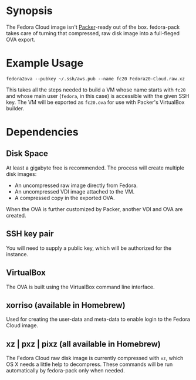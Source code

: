 # Synopsis

The Fedora Cloud image isn't [Packer](http://www.packer.io/)-ready out of the
box.  fedora-pack takes care of turning that compressed, raw disk image into a
full-fleged OVA export.


# Example Usage

    fedora2ova --pubkey ~/.ssh/aws.pub --name fc20 Fedora20-Cloud.raw.xz

This takes all the steps needed to build a VM whose name starts with `fc20`
and whose main user (`fedora`, in this case) is accessible with the given SSH
key.  The VM will be exported as `fc20.ova` for use with Packer's VirtualBox
builder.


# Dependencies

## Disk Space

At least a gigabyte free is recommended.  The process will create multiple
disk images:

* An uncompressed raw image directly from Fedora.
* An uncompressed VDI image attached to the VM.
* A compressed copy in the exported OVA.

When the OVA is further customized by Packer, another VDI and OVA are created.

## SSH key pair

You will need to supply a public key, which will be authorized for the
instance.

## VirtualBox

The OVA is built using the VirtualBox command line interface.

## xorriso (available in Homebrew)

Used for creating the user-data and meta-data to enable login to the Fedora
Cloud image.

## xz | pxz | pixz (all available in Homebrew)

The Fedora Cloud raw disk image is currently compressed with `xz`, which OS X
needs a little help to decompress.  These commands will be run automatically
by fedora-pack only when needed.
